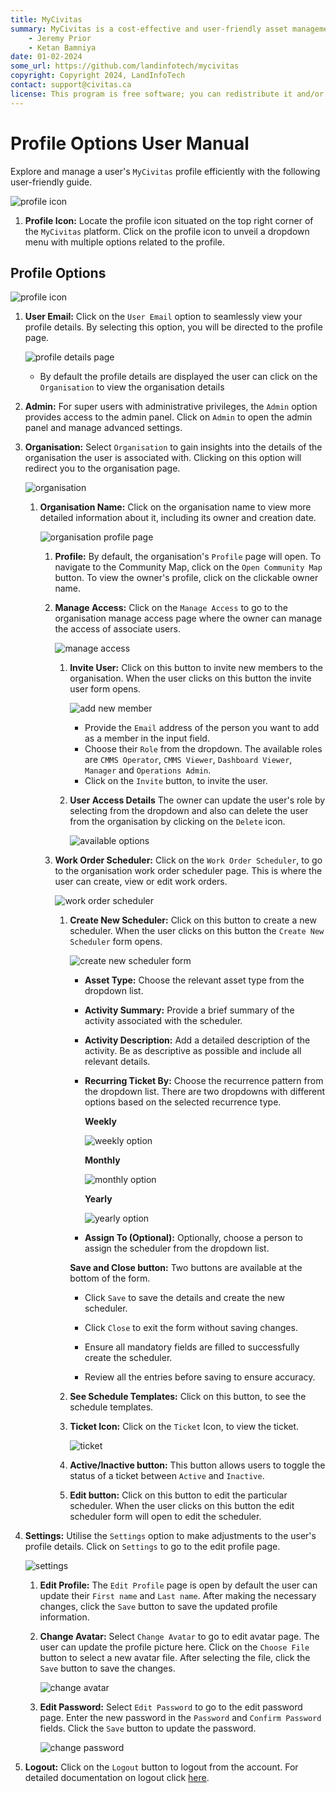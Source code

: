```yaml
---
title: MyCivitas
summary: MyCivitas is a cost-effective and user-friendly asset management platform designed specifically for small communities. This comprehensive solution offers an all-inclusive and easy-to-use platform, empowering users to efficiently record and manage their assets within a powerful information system. With MyCivitas, communities can streamline their asset management processes, ensuring a seamless and effective approach to organising and overseeing their valuable resources.
    - Jeremy Prior
    - Ketan Bamniya
date: 01-02-2024
some_url: https://github.com/landinfotech/mycivitas
copyright: Copyright 2024, LandInfoTech
contact: support@civitas.ca
license: This program is free software; you can redistribute it and/or modify it under the terms of the GNU Affero General Public License as published by the Free Software Foundation; either version 3 of the License, or (at your option) any later version.
---
```


# Profile Options User Manual

Explore and manage a user's `MyCivitas` profile efficiently with the following user-friendly guide.

![profile icon](./img/profile-1.png)

1. **Profile Icon:** Locate the profile icon situated on the top right corner of the `MyCivitas` platform. Click on the profile icon to unveil a dropdown menu with multiple options related to the profile.

## Profile Options

![profile icon](./img/profile-7.png)

1. **User Email:** Click on the `User Email` option to seamlessly view your profile details. By selecting this option, you will be directed to the profile page.

    ![profile details page](./img/profile-2.png)

    - By default the profile details are displayed the user can click on the `Organisation` to view the organisation details

2. **Admin:** For super users with administrative privileges, the `Admin` option provides access to the admin panel. Click on `Admin` to open the admin panel and manage advanced settings.

3. **Organisation:** Select `Organisation` to gain insights into the details of the organisation the user is associated with. Clicking on this option will redirect you to the organisation page.

    ![organisation](./img/profile-3.png)

    1. **Organisation Name:** Click on the organisation name to view more detailed information about it, including its owner and creation date.

        ![organisation profile page](./img/profile-10.png)

        1. **Profile:** By default, the organisation's `Profile` page will open. To navigate to the Community Map, click on the `Open Community Map` button. To view the owner's profile, click on the clickable owner name.

        2. **Manage Access:** Click on the `Manage Access` to go to the organisation manage access page where the owner can manage the access of associate users.

            ![manage access](./img/profile-11.png)

            1. **Invite User:** Click on this button to invite new members to the organisation. When the user clicks on this button the invite user form opens.

                ![add new member](./img/profile-12.png)

                - Provide the `Email` address of the person you want to add as a member in the input field.
                - Choose their `Role` from the dropdown. The available roles are `CMMS Operator`, `CMMS Viewer`, `Dashboard Viewer`, `Manager` and `Operations Admin`.
                - Click on the `Invite` button, to invite the user.

            2. **User Access Details** The owner can update the user's role by selecting from the dropdown and also can delete the user from the organisation by clicking on the `Delete` icon.

                ![available options](./img/profile-13.png)
        
        3. **Work Order Scheduler:** Click on the `Work Order Scheduler`, to go to the organisation work order scheduler page. This is where the user can create, view or edit work orders.

            ![work order scheduler](./img/profile-14.png)

            1. **Create New Scheduler:** Click on this button to create a new scheduler. When the user clicks on this button the `Create New Scheduler` form opens.

                ![create new scheduler form](./img/profile-15.png)

                - **Asset Type:** Choose the relevant asset type from the dropdown list.

                - **Activity Summary:** Provide a brief summary of the activity associated with the scheduler.

                - **Activity Description:** Add a detailed description of the activity. Be as descriptive as possible and include all relevant details.

                - **Recurring Ticket By:** Choose the recurrence pattern from the dropdown list. There are two dropdowns with different options based on the selected recurrence type.

                    **Weekly**

                    ![weekly option](./img/profile-16.png)

                    **Monthly**

                    ![monthly option](./img/profile-17.png)

                    **Yearly**

                    ![yearly option](./img/profile-18.png)

                - **Assign To (Optional):** Optionally, choose a person to assign the scheduler from the dropdown list.

                **Save and Close button:** Two buttons are available at the bottom of the form.

                - Click `Save` to save the details and create the new scheduler.

                - Click `Close` to exit the form without saving changes.

                - Ensure all mandatory fields are filled to successfully create the scheduler.

                - Review all the entries before saving to ensure accuracy.

            2. **See Schedule Templates:** Click on this button, to see the schedule templates.

            3. **Ticket Icon:** Click on the `Ticket` Icon, to view the ticket.

                ![ticket](./img/profile-19.png)
            
            4. **Active/Inactive button:** This button allows users to toggle the status of a ticket between `Active` and `Inactive`.

            5. **Edit button:** Click on this button to edit the particular scheduler. When the user clicks on this button the edit scheduler form will open to edit the scheduler.

4. **Settings:** Utilise the `Settings` option to make adjustments to the user's profile details. Click on `Settings` to go to the edit profile page.

    ![settings](./img/profile-4.png)

    1. **Edit Profile:** The `Edit Profile` page is open by default the user can update their `First name` and `Last name`. After making the necessary changes, click the `Save` button to save the updated profile information.

    2. **Change Avatar:** Select `Change Avatar` to go to edit avatar page. The user can update the profile picture here. Click on the `Choose File` button to select a new avatar file. After selecting the file, click the `Save` button to save the changes.

        ![change avatar](./img/profile-8.png)
    
    3. **Edit Password:** Select `Edit Password` to go to the edit password page. Enter the new password in the `Password` and `Confirm Password` fields. Click the `Save` button to update the password.

        ![change password](./img/profile-9.png)

5. **Logout:** Click on the `Logout` button to logout from the account. For detailed documentation on logout click [here](logout.md).
